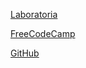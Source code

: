 [Laboratoria](https://www.laboratoria.la/br)

[FreeCodeCamp](https://www.freecodecamp.org/)

[GitHub](https://github.com/)
